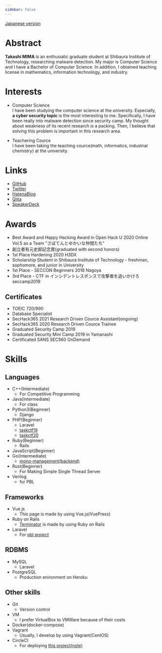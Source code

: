```yaml
---
sidebar: false
---
```


[Japanese version](https://task4233.dev)

# Abstract
**Takashi MIMA** is an enthusiatic graduate student at Shibaura Institute of Technology, researching malware detection. My major is Computer Science and I have a Bachelor of Computer Science. In addition, I obtained teaching license in mathematics, information technology, and industry.

# Interests
 - Computer Science  
   I have been studying the computer science at the university. Especially, **a cyber security topic** is the most interesting to me. Specifically, I have been really into malware detection since security camp. My thought about weakness of its recent research is a packing. Then, I believe that solving this problem is important in this research area.

 - Teachering Cource  
   I have been taking the teaching cource(math, informatics, industrial chemistry) at the university.

# Links
 - [GitHub](https://github.com/task4233)
 - [Twitter](https://twitter.com/task4233)
 - [HatenaBlog](https://task4233.hatenablog.com/)
 - [Qiita](https://qiita.com/task4233)
 - [SpeakerDeck](https://speakerdeck.com/task4233)

# Awards
 - Best Award and Happy Hacking Award in Open Hack U 2020 Online Vol.5 as a Team "さぼてんとゆかいな仲間たち"
 - 創立者有元史郎記念賞(graduated with second honors)
 - 1st Place Hardening 2020 H3DX
 - Scholarship Student in Shibaura Institute of Technology - freshman, sophomore, and junior in University
 - 1st Place - SECCON Beginners 2018 Nagoya
 - 3rd Place - CTF in インシデントレスポンスで攻撃者を追いかけろ seccamp2019


## Certificates
 - TOEIC 720/990
 - Database Specialist
 - SecHack365 2021 Research Driven Cource Assistant(ongoing)
 - SecHack365 2020 Research Driven Cource Trainee
 - Graduated Security Camp 2019
 - Graduated Security Mini Camp 2019 in Yamanashi
 - Certificated SANS SEC560 OnDemand

# Skills
## Languages
 - C++(Intermediate)
   - For Competitive Programming
 - Java(Intermediate)
   - For class
 - Python3(Beginner)
   - Django
 - PHP(Beginner)
   - Laravel
   - [taskctf19](https://github.com/task4233/taskctf19)
   - [taskctf20](https://github.com/task4233/taskctf20)
 - Ruby(Beginner)
   - Rails
 - JavaScript(Beginner)
 - Go(Intermediate)
   - [mono-management(backend)](https://github.com/task4233/mono-management)
 - Rust(Beginner)
   - For Making Simple Single Thread Server
 - Verilog
   - for PBL

## Frameworks
 - Vue.js
   - This page is made by using Vue.js(VuePress)
 - Ruby on Rails
   - [Terminator](https://task4233-terminator.herokuapp.com/) is made by using Ruby on Rails
 - Laravel
   - For [pbl project](https://github.com/task4233/pbl-19)
   
## RDBMS
 - MySQL
   - Laravel
 - PostgreSQL
   - Production enironment on Heroku

## Other skills
 - Git
   - Version control
 - VM
   - I prefer VirtualBox to VMWare because of their costs
 - Docker(docker-compose)
 - Vagrant
   - Usually, I develop by using Vagrant(CentOS)
 - CircleCI
   - For deploying [this project(note)](https://github.com/task4233/note)
